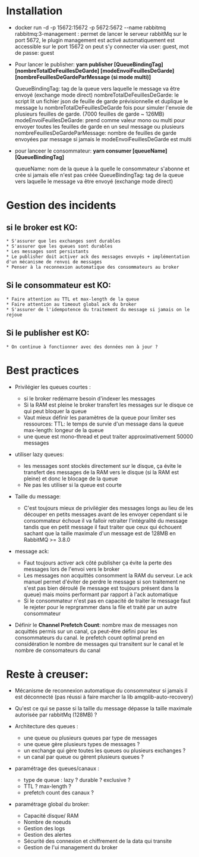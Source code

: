 # Installation

- docker run -d -p 15672:15672 -p 5672:5672 --name rabbitmq rabbitmq:3-management : permet de lancer le serveur rabbitMq sur le port 5672, le plugin management est activé automatiquement est accessible sur le port 15672 on peut s'y connecter via user: guest, mot de passe: guest

- Pour lancer le publisher:
  **yarn publisher [QueueBindingTag] [nombreTotalDeFeuillesDeGarde] [modeEnvoiFeuillesDeGarde] [nombreFeuillesDeGardeParMessage (si mode multi)]**

  QueueBindingTag: tag de la queue vers laquelle le message va être envoyé (exchange mode direct)
  nombreTotalDeFeuillesDeGarde: le script lit un fichier json de feuille de garde prévisionnelle et duplique le message lu nombreTotalDeFeuillesDeGarde fois pour simuler l'envoie de plusieurs feuilles de garde. (7000 feuilles de garde ~ 126MB)
  modeEnvoiFeuillesDeGarde: prend comme valeur mono ou multi pour envoyer toutes les feuilles de garde en un seul message ou plusieurs
  nombreFeuillesDeGardeParMessage: nombre de feuilles de garde envoyées par message si jamais le modeEnvoiFeuillesDeGarde est multi

- pour lanceer le consommateur:
  **yarn consumer [queueName] [QueueBindingTag]**

  queueName: nom de la queue à la quelle le consommateur s'abonne et crée si jamais elle n'est pas créée
  QueueBindingTag: tag de la queue vers laquelle le message va être envoyé (exchange mode direct)

# Gestion des incidents

## si le broker est KO:
    * S'assurer que les exchanges sont durables
    * S'assurer que les queues sont durables
    * Les messages sont persistants
    * Le publisher doit activer ack des messages envoyés + implémentation d'un mécanisme de renvoi de messages
    * Penser à la reconnexion automatique des consommateurs au broker

## Si le consommateur est KO:
    * Faire attention au TTL et max-length de la queue
    * Faire attention au timeout global ack du broker
    * S'assurer de l'idempotence du traitement du message si jamais on le rejoue

## Si le publisher est KO:
    * On continue à fonctionner avec des données non à jour ?

# Best practices

- Privilégier les queues courtes :
    * si le broker redémarre besoin d'indexer les messages
    * Si la RAM est pleine le broker transfert les messages sur le disque ce qui peut bloquer la queue
    * Vaut mieux définir les paramètres de la queue pour limiter ses ressources: 
      TTL: le temps de survie d'un message dans la queue
      max-length: longeur de la queue
    * une queue est mono-thread et peut traiter approximativement 50000 messages

- utiliser lazy queues:
    - les messages sont stockés directement sur le disque, ça évite le transfert des messages de la RAM vers le disque (si la RAM est pleine) et donc le blocage de la queue
    - Ne pas les utiliser si la queue est courte


- Taille du message:
    - C'est toujours mieux de privilégier des messages longs au lieu de les découper en petits messages avant de les envoyer cependant si le consommateur échoue il va falloir retraiter l'intégralité du message tandis que en petit message il faut traiter que ceux qui échouent sachant que la taille maximale d'un message est de 128MB en RabbitMQ >= 3.8.0

- message ack:
    - Faut toujours activer ack côté publisher ça évite la perte des messages lors de l'envoi vers le broker
    - Les messages non acquittés consomment la RAM du serveur. Le ack manuel permet d'éviter de perdre le message si son traitement ne s'est pas bien déroulé (le message est toujours présent dans la queue) mais moins performant par rapport à l'ack automatique
    - Si le consommateur n'est pas en capacité de traiter le message faut le rejeter pour le reprgrammer dans la file et traité par un autre consommateur

- Définir le **Channel Prefetch Count**: nombre max de messages non acquittés permis sur un canal, ça peut-être défini pour les consommateurs du canal. le prefetch count optimal prend en considération le nombre de messages qui transitent sur le canal et le nombre de consomateurs du canal



# Reste à creuser:

- Mécanisme de reconnexion automatique du consommateur si jamais il est déconnecté (pas réussi à faire marcher la lib amqplib-auto-recovery)

- Qu'est ce qui se passe si la taille du message dépasse la taille maximale autorisée par rabbitMq (128MB) ?


- Architecture des queues :
    * une queue ou plusieurs queues par type de messages
    * une queue gère plusieurs types de messages ?
    * un exchange qui gère toutes les queues ou plusieurs exchanges ?
    * un canal par queue ou gèrent plusieurs queues ?

- paramétrage des queues/canaux :
    * type de queue : lazy ? durable ? exclusive ?
    * TTL ? max-length ?
    * prefetch count des canaux ?

- paramétrage global du broker:
    - Capacité disque/ RAM
    - Nombre de noeuds
    - Gestion des logs
    - Gestion des alertes
    - Sécurité des connexion et chiffrement de la data qui transite
    - Gestion de l'ui management du broker
